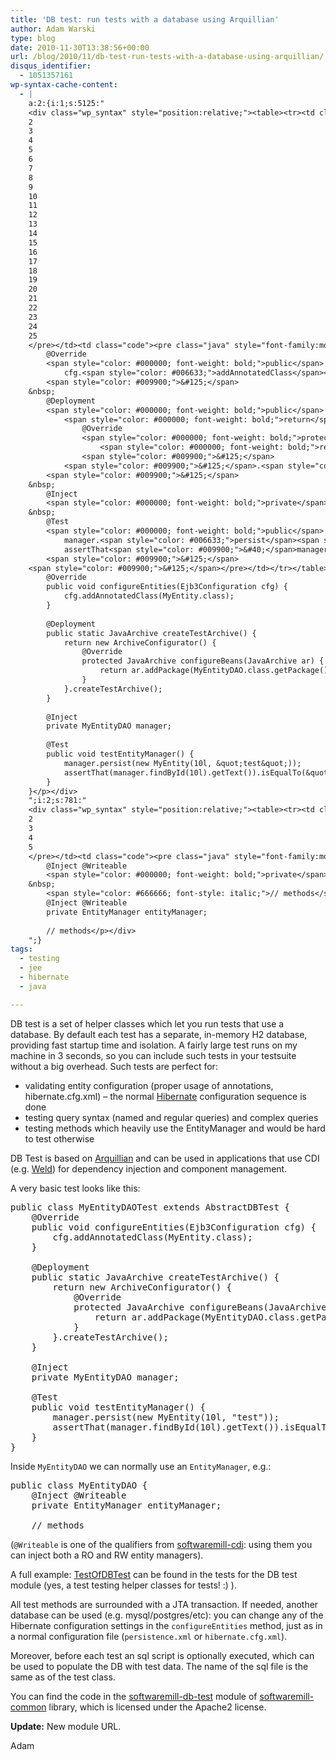 ```yaml
---
title: 'DB test: run tests with a database using Arquillian'
author: Adam Warski
type: blog
date: 2010-11-30T13:38:56+00:00
url: /blog/2010/11/db-test-run-tests-with-a-database-using-arquillian/
disqus_identifier:
  - 1051357161
wp-syntax-cache-content:
  - |
    a:2:{i:1;s:5125:"
    <div class="wp_syntax" style="position:relative;"><table><tr><td class="line_numbers"><pre>1
    2
    3
    4
    5
    6
    7
    8
    9
    10
    11
    12
    13
    14
    15
    16
    17
    18
    19
    20
    21
    22
    23
    24
    25
    </pre></td><td class="code"><pre class="java" style="font-family:monospace;"><span style="color: #000000; font-weight: bold;">public</span> <span style="color: #000000; font-weight: bold;">class</span> MyEntityDAOTest <span style="color: #000000; font-weight: bold;">extends</span> AbstractDBTest <span style="color: #009900;">&#123;</span>
        @Override
        <span style="color: #000000; font-weight: bold;">public</span> <span style="color: #000066; font-weight: bold;">void</span> configureEntities<span style="color: #009900;">&#40;</span>Ejb3Configuration cfg<span style="color: #009900;">&#41;</span> <span style="color: #009900;">&#123;</span>
            cfg.<span style="color: #006633;">addAnnotatedClass</span><span style="color: #009900;">&#40;</span>MyEntity.<span style="color: #000000; font-weight: bold;">class</span><span style="color: #009900;">&#41;</span><span style="color: #339933;">;</span>
        <span style="color: #009900;">&#125;</span>
    &nbsp;
        @Deployment
        <span style="color: #000000; font-weight: bold;">public</span> <span style="color: #000000; font-weight: bold;">static</span> JavaArchive createTestArchive<span style="color: #009900;">&#40;</span><span style="color: #009900;">&#41;</span> <span style="color: #009900;">&#123;</span>
            <span style="color: #000000; font-weight: bold;">return</span> <span style="color: #000000; font-weight: bold;">new</span> ArchiveConfigurator<span style="color: #009900;">&#40;</span><span style="color: #009900;">&#41;</span> <span style="color: #009900;">&#123;</span>
                @Override
                <span style="color: #000000; font-weight: bold;">protected</span> JavaArchive configureBeans<span style="color: #009900;">&#40;</span>JavaArchive ar<span style="color: #009900;">&#41;</span> <span style="color: #009900;">&#123;</span>
                    <span style="color: #000000; font-weight: bold;">return</span> ar.<span style="color: #006633;">addPackage</span><span style="color: #009900;">&#40;</span>MyEntityDAO.<span style="color: #000000; font-weight: bold;">class</span>.<span style="color: #006633;">getPackage</span><span style="color: #009900;">&#40;</span><span style="color: #009900;">&#41;</span><span style="color: #009900;">&#41;</span><span style="color: #339933;">;</span>
                <span style="color: #009900;">&#125;</span>
            <span style="color: #009900;">&#125;</span>.<span style="color: #006633;">createTestArchive</span><span style="color: #009900;">&#40;</span><span style="color: #009900;">&#41;</span><span style="color: #339933;">;</span>
        <span style="color: #009900;">&#125;</span>
    &nbsp;
        @Inject
        <span style="color: #000000; font-weight: bold;">private</span> MyEntityDAO manager<span style="color: #339933;">;</span>
    &nbsp;
        @Test
        <span style="color: #000000; font-weight: bold;">public</span> <span style="color: #000066; font-weight: bold;">void</span> testEntityManager<span style="color: #009900;">&#40;</span><span style="color: #009900;">&#41;</span> <span style="color: #009900;">&#123;</span>
            manager.<span style="color: #006633;">persist</span><span style="color: #009900;">&#40;</span><span style="color: #000000; font-weight: bold;">new</span> MyEntity<span style="color: #009900;">&#40;</span>10l, <span style="color: #0000ff;">&quot;test&quot;</span><span style="color: #009900;">&#41;</span><span style="color: #009900;">&#41;</span><span style="color: #339933;">;</span>
            assertThat<span style="color: #009900;">&#40;</span>manager.<span style="color: #006633;">findById</span><span style="color: #009900;">&#40;</span>10l<span style="color: #009900;">&#41;</span>.<span style="color: #006633;">getText</span><span style="color: #009900;">&#40;</span><span style="color: #009900;">&#41;</span><span style="color: #009900;">&#41;</span>.<span style="color: #006633;">isEqualTo</span><span style="color: #009900;">&#40;</span><span style="color: #0000ff;">&quot;test&quot;</span><span style="color: #009900;">&#41;</span><span style="color: #339933;">;</span>
        <span style="color: #009900;">&#125;</span>
    <span style="color: #009900;">&#125;</span></pre></td></tr></table><p class="theCode" style="display:none;">public class MyEntityDAOTest extends AbstractDBTest {
        @Override
        public void configureEntities(Ejb3Configuration cfg) {
            cfg.addAnnotatedClass(MyEntity.class);
        }
    
        @Deployment
        public static JavaArchive createTestArchive() {
            return new ArchiveConfigurator() {
                @Override
                protected JavaArchive configureBeans(JavaArchive ar) {
                    return ar.addPackage(MyEntityDAO.class.getPackage());
                }
            }.createTestArchive();
        }
    
        @Inject
        private MyEntityDAO manager;
    
        @Test
        public void testEntityManager() {
            manager.persist(new MyEntity(10l, &quot;test&quot;));
            assertThat(manager.findById(10l).getText()).isEqualTo(&quot;test&quot;);
        }
    }</p></div>
    ";i:2;s:781:"
    <div class="wp_syntax" style="position:relative;"><table><tr><td class="line_numbers"><pre>1
    2
    3
    4
    5
    </pre></td><td class="code"><pre class="java" style="font-family:monospace;"><span style="color: #000000; font-weight: bold;">public</span> <span style="color: #000000; font-weight: bold;">class</span> MyEntityDAO <span style="color: #009900;">&#123;</span>
        @Inject @Writeable
        <span style="color: #000000; font-weight: bold;">private</span> EntityManager entityManager<span style="color: #339933;">;</span>
    &nbsp;
        <span style="color: #666666; font-style: italic;">// methods</span></pre></td></tr></table><p class="theCode" style="display:none;">public class MyEntityDAO {
        @Inject @Writeable
        private EntityManager entityManager;
    
        // methods</p></div>
    ";}
tags:
  - testing
  - jee
  - hibernate
  - java

---
```

DB test is a set of helper classes which let you run tests that use a database. By default each test has a separate, in-memory H2 database, providing fast startup time and isolation. A fairly large test runs on my machine in 3 seconds, so you can include such tests in your testsuite without a big overhead. Such tests are perfect for:

  * validating entity configuration (proper usage of annotations, hibernate.cfg.xml) &#8211; the normal [Hibernate][1] configuration sequence is done
  * testing query syntax (named and regular queries) and complex queries
  * testing methods which heavily use the EntityManager and would be hard to test otherwise

DB Test is based on [Arquillian][2] and can be used in applications that use CDI (e.g. [Weld][3]) for dependency injection and component management.

A very basic test looks like this:

<pre lang="java" line="1" escaped="true">public class MyEntityDAOTest extends AbstractDBTest {
    @Override
    public void configureEntities(Ejb3Configuration cfg) {
        cfg.addAnnotatedClass(MyEntity.class);
    }

    @Deployment
    public static JavaArchive createTestArchive() {
        return new ArchiveConfigurator() {
            @Override
            protected JavaArchive configureBeans(JavaArchive ar) {
                return ar.addPackage(MyEntityDAO.class.getPackage());
            }
        }.createTestArchive();
    }

    @Inject
    private MyEntityDAO manager;

    @Test
    public void testEntityManager() {
        manager.persist(new MyEntity(10l, "test"));
        assertThat(manager.findById(10l).getText()).isEqualTo("test");
    }
}
</pre>

Inside `MyEntityDAO` we can normally use an `EntityManager`, e.g.:

<pre lang="java" line="1" escaped="true">public class MyEntityDAO {
    @Inject @Writeable
    private EntityManager entityManager;

    // methods
</pre>

(`@Writeable` is one of the qualifiers from [softwaremill-cdi][4]: using them you can inject both a RO and RW entity managers).

A full example: [TestOfDBTest][5] can be found in the tests for the DB test module (yes, a test testing helper classes for tests! :) ).

All test methods are surrounded with a JTA transaction. If needed, another database can be used (e.g. mysql/postgres/etc): you can change any of the Hibernate configuration settings in the `configureEntities` method, just as in a normal configuration file (`persistence.xml` or `hibernate.cfg.xml`).

Moreover, before each test an sql script is optionally executed, which can be used to populate the DB with test data. The name of the sql file is the same as of the test class.

You can find the code in the [softwaremill-db-test][6] module of [softwaremill-common][7] library, which is licensed under the Apache2 license.

**Update:** New module URL.

Adam

 [1]: http://hibernate.org
 [2]: http://jboss.org/arquillian
 [3]: http://seamframework.org/
 [4]: https://github.com/softwaremill/softwaremill-common
 [5]: https://github.com/softwaremill/softwaremill-common/tree/master/softwaremill-test/softwaremill-test-db/src/test/java/pl/softwaremill/common/dbtest
 [6]: https://github.com/softwaremill/softwaremill-common/tree/master/softwaremill-test/softwaremill-test-db
 [7]: https://github.com/softwaremill/softwaremill-common/
